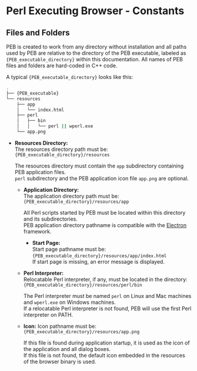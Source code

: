 # Perl Executing Browser - Constants

## Files and Folders

PEB is created to work from any directory without installation and all paths used by PEB are relative to the directory of the PEB executable, labeled as ``{PEB_executable_directory}`` within this documentation. All names of PEB files and folders are hard-coded in C++ code.  

A typical ``{PEB_executable_directory}`` looks like this:

```bash
.
├── {PEB_executable}
└── resources
    ├── app
    │   └── index.html
    ├── perl
    │   ├── bin
    │   │   └── perl || wperl.exe
    └── app.png
```

* **Resources Directory:**  
  The resources directory path must be: ``{PEB_executable_directory}/resources``  

  The resources directory must contain the ``app`` subdirectory containing PEB application files.  
  ``perl`` subdirectory and the PEB application icon file ``app.png`` are optional.  

  * **Application Directory:**  
    The application directory path must be: ``{PEB_executable_directory}/resources/app``  

    All Perl scripts started by PEB must be located within this directory and its subdirectories.  
    PEB application directory pathname is compatible with the [Electron](http://electron.atom.io/) framework.  

    * **Start Page:**  
      Start page pathname must be: ``{PEB_executable_directory}/resources/app/index.html``  
      If start page is missing, an error message is displayed.  

  * **Perl Interpreter:**  
    Relocatable Perl interpreter, if any, must be located in the directory:  
    ``{PEB_executable_directory}/resources/perl/bin``  

    The Perl interpreter must be named ``perl`` on Linux and Mac machines and ``wperl.exe`` on Windows machines.  
    If a relocatable Perl interpreter is not found, PEB will use the first Perl interpreter on PATH.  

  <a name="icon"></a>
  * **Icon:**
    Icon pathname must be: ``{PEB_executable_directory}/resources/app.png``  

    If this file is found during application startup, it is used as the icon of the application and all dialog boxes.  
    If this file is not found, the default icon embedded in the resources of the browser binary is used.
